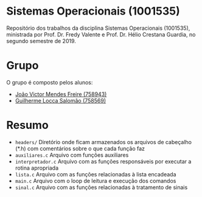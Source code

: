 # Sistemas Operacionais (1001535)
Repositório dos trabalhos da disciplina Sistemas Operacionais (1001535), ministrada por Prof. Dr. Fredy Valente e Prof. Dr. Hélio Crestana Guardia, no segundo semestre de 2019.

# Grupo
O grupo é composto pelos alunos:
- [João Victor Mendes Freire (758943)](https://github.com/joaovicmendes)
- [Guilherme Locca Salomão (758569)](https://github.com/Caotichazard)

# Resumo
- `headers/` Diretório onde ficam armazenados os arquivos de cabeçalho (*.h) com comentários sobre o que cada função faz
- `auxiliares.c` Arquivo com funções auxiliares
- `interpretador.c` Arquivo com as funções responsáveis por executar a rotina apropriada
- `lista.c` Arquivo com as funções relacionadas à lista encadeada
- `main.c` Arquivo com o loop de leitura e execução dos comandos
- `sinal.c` Arquivo com as funções relacionadas à tratamento de sinais
